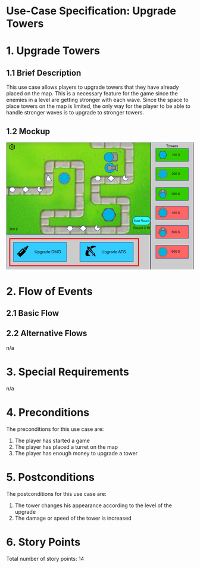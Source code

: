 # Use-Case Specification: Upgrade Towers

# 1. Upgrade Towers

## 1.1 Brief Description
This use case allows players to upgrade towers that they have already placed on the map. 
This is a necessary feature for the game since the enemies in a level are getting stronger with each wave. 
Since the space to place towers on the map is limited, the only way for the player to be able to handle stronger waves is to upgrade to stronger towers.

## 1.2 Mockup 
![Upgrade Towers](../MockUps/Upgrade_Towers.png)

# 2. Flow of Events

## 2.1 Basic Flow

## 2.2 Alternative Flows
n/a

# 3. Special Requirements
n/a

# 4. Preconditions
The preconditions for this use case are:
1. The player has started a game
2. The player has placed a turret on the map
3. The player has enough money to upgrade a tower

# 5. Postconditions
The postconditions for this use case are:
1. The tower changes his appearance according to the level of the upgrade
2. The damage or speed of the tower is increased

# 6. Story Points

Total number of story points: 14
